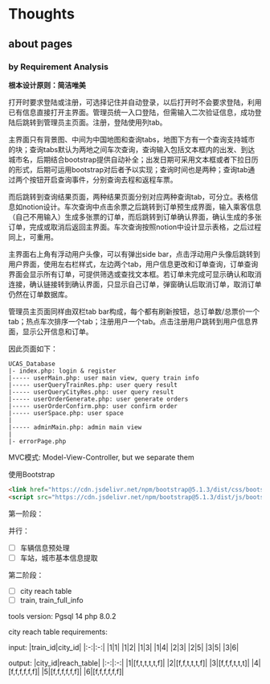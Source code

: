 # Thoughts

## about pages

### by Requirement Analysis

**根本设计原则：简洁唯美**

打开时要求登陆或注册，可选择记住并自动登录，以后打开时不会要求登陆，利用已有信息直接打开主界面。管理员统一入口登陆，但需输入二次验证信息，成功登陆后跳转到管理员主页面。注册，登陆使用列tab。

主界面只有背景图、中间为中国地图和查询tabs，地图下方有一个查询支持城市的块；查询tabs默认为两地之间车次查询，查询输入包括文本框内的出发、到达城市名，后期结合bootstrap提供自动补全；出发日期可采用文本框或者下拉日历的形式，后期可运用bootstrap对后者予以实现；查询时间也是两种；查询tab通过两个按钮开启查询事件，分别查询去程和返程车票。

而后跳转到查询结果页面，两种结果页面分别对应两种查询tab，可分立。表格信息如notion设计。车次查询中点击余票之后跳转到订单预生成界面，输入乘客信息（自己不用输入）生成多张票的订单，而后跳转到订单确认界面，确认生成的多张订单，完成或取消后返回主界面。车次查询按照notion中设计显示表格，之后过程同上，可重用。

主界面右上角有浮动用户头像，可以有弹出side bar，点击浮动用户头像后跳转到用户界面，使用左右栏样式，左边两个tab，用户信息更改和订单查询，订单查询界面会显示所有订单，可提供筛选或查找文本框。若订单未完成可显示确认和取消连接，确认链接转到确认界面，只显示自己订单，弹窗确认后取消订单，取消订单仍然在订单数据库。

管理员主页面同样由双栏tab bar构成，每个都有刷新按钮，总订单数/总票价一个tab；热点车次排序一个tab；注册用户一个tab。点击注册用户跳转到用户信息界面，显示公开信息和订单。

因此页面如下：

```
UCAS_Database
|- index.php: login & register
|----- userMain.php: user main view, query train info
|----- userQueryTrainRes.php: user query result
|----- userQueryCityRes.php: user query result
|----- userOrderGenerate.php: user generate orders
|----- userOrderConfirm.php: user confirm order
|----- userSpace.php: user space
|
|----- adminMain.php: admin main view
|
|- errorPage.php
```

MVC模式: Model-View-Controller, but we separate them

使用Bootstrap

```html
<link href="https://cdn.jsdelivr.net/npm/bootstrap@5.1.3/dist/css/bootstrap.min.css" rel="stylesheet" integrity="sha384-1BmE4kWBq78iYhFldvKuhfTAU6auU8tT94WrHftjDbrCEXSU1oBoqyl2QvZ6jIW3" crossorigin="anonymous">
<script src="https://cdn.jsdelivr.net/npm/bootstrap@5.1.3/dist/js/bootstrap.bundle.min.js" integrity="sha384-ka7Sk0Gln4gmtz2MlQnikT1wXgYsOg+OMhuP+IlRH9sENBO0LRn5q+8nbTov4+1p" crossorigin="anonymous"></script>
```

第一阶段：

并行：
- [ ] 车辆信息预处理
- [ ] 车站，城市基本信息提取

第二阶段：
- [ ] city reach table
- [ ] train, train_full_info

tools version:
Pgsql 14
php 8.0.2

city reach table requirements:

input:
|train_id|city_id|
|:-:|:-:|
|1|1|
|1|2|
|1|3|
|1|4|
|2|3|
|2|5|
|3|5|
|3|6|

output:
|city_id|reach_table|
|:-:|:-:|
|1|[f,t,t,t,t,f]|
|2|[f,f,t,t,t,f]|
|3|[f,f,f,t,t,t]|
|4|[f,f,f,f,f,f]|
|5|[f,f,f,f,f,f]|
|6|[f,f,f,f,f,f]|